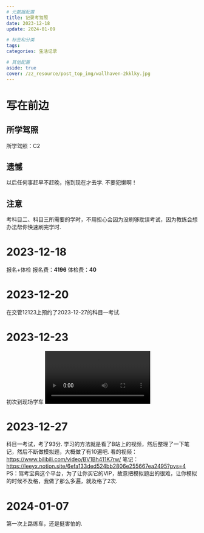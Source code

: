 ```yaml
---
# 元数据配置
title: 记录考驾照
date: 2023-12-18
update: 2024-01-09

# 标签和分类
tags:
categories: 生活记录

# 其他配置
aside: true
cover: /zz_resource/post_top_img/wallhaven-2kklky.jpg
---
```

# 写在前边

## 所学驾照
所学驾照：C2

## 遗憾
以后任何事赶早不赶晚，拖到现在才去学.
不要犯懒啊！

## 注意
考科目二、科目三所需要的学时，不用担心会因为没刷够耽误考试，因为教练会想办法帮你快速刷完学时.


# 2023-12-18
报名+体检
报名费：**4196**
体检费：**40**

# 2023-12-20
在交管12123上预约了2023-12-27的科目一考试.

# 2023-12-23
初次到现场学车
<video src="https://i.imgur.com/nGe1X24.mp4" controls width="55%">
    你的浏览器不支持 <code>video</code> 标签。
</video>

# 2023-12-27
科目一考试，考了93分.
学习的方法就是看了B站上的视频，然后整理了一下笔记，然后不断做模拟题，大概做了有10遍吧.
看的视频：https://www.bilibili.com/video/BV1Bh411K7rw/
笔记：https://leeyx.notion.site/6efa133ded524bb2806e255667ea2495?pvs=4
PS：驾考宝典这个平台，为了让你买它的VIP，故意把模拟题出的很难，让你模拟的时候不及格，我做了那么多遍，就及格了2次.

# 2024-01-07
第一次上路练车，还是挺害怕的.